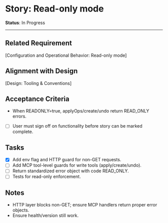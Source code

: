 # Story: Read-only mode

**Status**: In Progress

---

## Related Requirement

[Configuration and Operational Behavior: Read-only mode]

## Alignment with Design

[Design: Tooling & Conventions]

## Acceptance Criteria

- When READONLY=true, applyOps/create/undo return READ_ONLY errors.
- [ ] User must sign off on functionality before story can be marked complete.

## Tasks

- [x] Add env flag and HTTP guard for non-GET requests.
- [ ] Add MCP tool-level guards for write tools (apply/create/undo).
- [ ] Return standardized error object with code READ_ONLY.
- [ ] Tests for read-only enforcement.

## Notes

- HTTP layer blocks non-GET; ensure MCP handlers return proper error objects.
- Ensure health/version still work.
